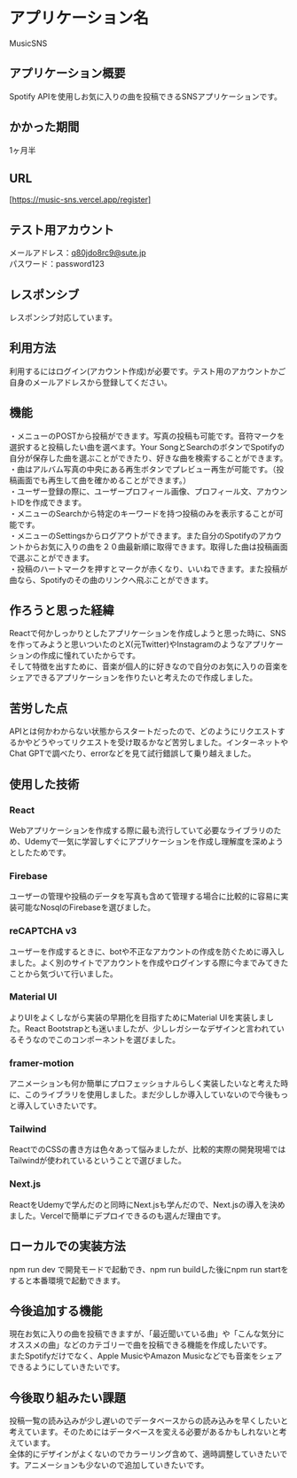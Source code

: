 # アプリケーション名
MusicSNS

## アプリケーション概要
Spotify APIを使用しお気に入りの曲を投稿できるSNSアプリケーションです。

## かかった期間
1ヶ月半

## URL
[https://music-sns.vercel.app/register]

## テスト用アカウント
メールアドレス：q80jdo8rc9@sute.jp  
パスワード：password123

## レスポンシブ
レスポンシブ対応しています。

## 利用方法
利用するにはログイン(アカウント作成)が必要です。テスト用のアカウントかご自身のメールアドレスから登録してください。    

## 機能
・メニューのPOSTから投稿ができます。写真の投稿も可能です。音符マークを選択すると投稿したい曲を選べます。Your SongとSearchのボタンでSpotifyの自分が保存した曲を選ぶことができたり、好きな曲を検索することができます。  
・曲はアルバム写真の中央にある再生ボタンでプレビュー再生が可能です。（投稿画面でも再生して曲を確かめることができます。）  
・ユーザー登録の際に、ユーザープロフィール画像、プロフィール文、アカウントIDを作成できます。    
・メニューのSearchから特定のキーワードを持つ投稿のみを表示することが可能です。    
・メニューのSettingsからログアウトができます。また自分のSpotifyのアカウントからお気に入りの曲を２０曲最新順に取得できます。取得した曲は投稿画面で選ぶことができます。  
・投稿のハートマークを押すとマークが赤くなり、いいねできます。また投稿が曲なら、Spotifyのその曲のリンクへ飛ぶことができます。    

## 作ろうと思った経緯
Reactで何かしっかりとしたアプリケーションを作成しようと思った時に、SNSを作ってみようと思いついたのとX(元Twitter)やInstagramのようなアプリケーションの作成に憧れていたからです。　  
そして特徴を出すために、音楽が個人的に好きなので自分のお気に入りの音楽をシェアできるアプリケーションを作りたいと考えたので作成しました。　  

## 苦労した点
APIとは何かわからない状態からスタートだったので、どのようにリクエストするかやどうやってリクエストを受け取るかなど苦労しました。インターネットやChat GPTで調べたり、errorなどを見て試行錯誤して乗り越えました。  

## 使用した技術
### React
Webアプリケーションを作成する際に最も流行していて必要なライブラリのため、Udemyで一気に学習しすぐにアプリケーションを作成し理解度を深めようとしたためです。

### Firebase
ユーザーの管理や投稿のデータを写真も含めて管理する場合に比較的に容易に実装可能なNosqlのFirebaseを選びました。
### reCAPTCHA v3
ユーザーを作成するときに、botや不正なアカウントの作成を防ぐために導入しました。よく別のサイトでアカウントを作成やログインする際に今までみてきたことから気づいて行いました。
### Material UI
よりUIをよくしながら実装の早期化を目指すためにMaterial UIを実装しました。React Bootstrapとも迷いましたが、少しレガシーなデザインと言われているそうなのでこのコンポーネントを選びました。
### framer-motion
アニメーションも何か簡単にプロフェッショナルらしく実装したいなと考えた時に、このライブラリを使用しました。まだ少ししか導入していないので今後もっと導入していきたいです。

### Tailwind
ReactでのCSSの書き方は色々あって悩みましたが、比較的実際の開発現場ではTailwindが使われているということで選びました。
### Next.js
ReactをUdemyで学んだのと同時にNext.jsも学んだので、Next.jsの導入を決めました。Vercelで簡単にデプロイできるのも選んだ理由です。

## ローカルでの実装方法
npm run dev で開発モードで起動でき、npm run buildした後にnpm run startをすると本番環境で起動できます。

## 今後追加する機能
現在お気に入りの曲を投稿できますが、「最近聞いている曲」や「こんな気分にオススメの曲」などのカテゴリーで曲を投稿できる機能を作成したいです。  
またSpotifyだけでなく、Apple MusicやAmazon Musicなどでも音楽をシェアできるようにしていきたいです。

## 今後取り組みたい課題
投稿一覧の読み込みが少し遅いのでデータベースからの読み込みを早くしたいと考えています。そのためにはデータベースを変える必要があるかもしれないと考えています。  
全体的にデザインがよくないのでカラーリング含めて、適時調整していきたいです。アニメーションも少ないので追加していきたいです。

